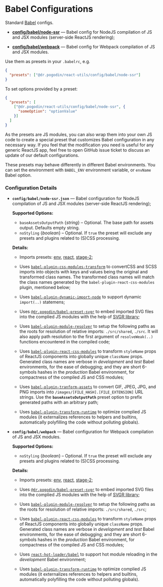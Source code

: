 # Babel Configurations
Standard [Babel](https://babeljs.io/) configs.

- [**config/babel/node-ssr**](#node-ssr) &mdash; Babel config for NodeJS
  compilation of JS and JSX modules (server-side ReactJS rendering);

- [**config/babel/webpack**](#webpack) &mdash; Babel config for Webpack
  compilation of JS and JSX modules.

Use them as presets in your `.babelrc`, e.g.
```json
{
  "presets": ["@dr.pogodin/react-utils/config/babel/node-ssr"]
}
```

To set options provided by a preset:
```json
{
  "presets": [
    ["@dr.pogodin/react-utils/config/babel/node-ssr", {
      "someOption": "optionValue"
    }]
  ]
}
```

As the presets are JS modules, you can also wrap them into your own JS code to
create a special preset that customizes Babel configuration in any necessary
way. If you feel that the modification you need is useful for any generic
ReactJS app, feel free to open GitHub issue ticket to discuss an update of our
default configurations.

These presets may behave differently in different Babel environments. You can
set the environment with `BABEL_ENV` environment variable, or `envName` Babel
option.

### Configuration Details

- <a name="node-ssr">**`config/babel/node-ssr.json`**</a> &mdash; Babel
configuration for NodeJS compilation of JS and JSX modules (server-side ReactJS
rendering);

  **Supported Options:**
  - `baseAssetsOutputPath` {_string_} &ndash; Optional. The base path for assets
    output. Defaults empty string.
  - `noStyling` {_boolean_} &ndash; Optional. If `true` the preset will exclude
    any presets and plugins related to (S)CSS processing.

  **Details:**

  - Imports presets: [env](https://www.npmjs.com/package/babel-preset-env),
  [react](https://www.npmjs.com/package/babel-preset-react),
  [stage-2](https://www.npmjs.com/package/babel-preset-stage-2);

  - Uses [`babel-plugin-css-modules-transform`](https://www.npmjs.com/package/babel-plugin-css-modules-transform)
  to convertCSS and SCSS imports into objects with keys and values being the
  original and transformed class names. The transformed class names will match
  the class names generated by the `babel-plugin-react-css-modules` plugin,
  mentioned below;

  - Uses [`babel-plugin-dynamic-import-node`](https://www.npmjs.com/package/babel-plugin-dynamic-import-node)
  to support dynamic `import(..)` statemens;

  - Uses [`@dr.pogodin/babel-preset-svgr`](https://www.npmjs.com/package/@dr.pogodin/babel-preset-svgr)
  to embed imported SVG files into the complied JS modules with the help of
  [SVGR library](https://github.com/smooth-code/svgr);

  - Uses [`babel-plugin-module-resolver`](https://www.npmjs.com/package/babel-plugin-module-resolver)
  to setup the following paths as the roots for resolution of relative imports:
  `./src/shared`, `./src`. It will also apply path resolution to the first
  argument of `resolveWeak(..)` functions encountered in the compiled code;

  - Uses [`babel-plugin-react-css-modules`](https://www.npmjs.com/package/babel-plugin-react-css-modules)
  to transform `styleName` props of ReactJS components into globally unique
  `className` props. Generated class names are verbose in *development* and
  *test* Babel environments, for the ease of debugging; and they are short
  6-symbols hashes in the *production* Babel environment, for compactness of the
  compiled JS and CSS modules;

  - Uses [`babel-plugin-tranform-assets`](https://www.npmjs.com/package/babel-plugin-transform-assets)
  to convert GIF, JPEG, JPG, and PNG imports into
  `/images/[FILE_HASH].[FILE_EXTENSION]` URL strings. Use the
  **`baseAssetsOutputPath`** preset option to prefix generated paths with an
  arbitrary path;

  - Uses [`babel-plugin-transform-runtime`](https://www.npmjs.com/package/babel-plugin-transform-runtime)
  to optimize complied JS modules (it externalizes references to helpers and
  builtins, automatically polyfilling the code without polluting globals).

- <a name="webpack">**`config/babel/webpack`**</a> &mdash; Babel configuration
for Webpack compilation of JS and JSX modules.

  **Supported Options:**
  - `noStyling` {_boolean_} &ndash; Optional. If `true` the preset will exclude any presets
    and plugins related to (S)CSS processing.

  **Details:**

  - Imports presets: [env](https://www.npmjs.com/package/babel-preset-env),
    [react](https://www.npmjs.com/package/babel-preset-react),
    [stage-2](https://www.npmjs.com/package/babel-preset-stage-2);

  - Uses [`@dr.pogodin/babel-preset-svgr`](https://www.npmjs.com/package/@dr.pogodin/babel-preset-svgr)
    to embed imported SVG files into the complied JS modules with the help of
    [SVGR library](https://github.com/smooth-code/svgr);

  - Uses [`babel-plugin-module-resolver`](https://www.npmjs.com/package/babel-plugin-module-resolver)
  to setup the following paths as the roots for resolution of relative imports:
  `./src/shared`, `./src`;

  - Uses [`babel-plugin-react-css-modules`](https://www.npmjs.com/package/babel-plugin-react-css-modules)
  to transform `styleName` props of ReactJS components into globally unique
  `className` props. Generated class names are verbose in *development* and
  *test* Babel environments, for the ease of debugging; and they are short
  6-symbols hashes in the *production* Babel environment, for compactness of the
  compiled JS and CSS modules;

  - Uses [`react-hot-loader/babel`](https://www.npmjs.com/package/react-hot-loader)
  to support hot module reloading in the *development* Babel environment;

  - Uses [`babel-plugin-transform-runtime`](https://www.npmjs.com/package/babel-plugin-transform-runtime)
  to optimize complied JS modules (it externalizes references to helpers and
  builtins, automatically polyfilling the code without polluting globals).
